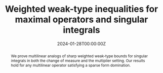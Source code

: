 ---
title: "Weighted weak-type inequalities for maximal operators and singular integrals"
authors:
- Zoe Nieraeth
- Cody B. Stockdale
date: "2024-01-28T00:00:00Z"
doi: ""

# Schedule page publish date (NOT publication's date).
publishDate: "2023-11-01T00:00:00Z"

# Publication type.
# Legend: 0 = Uncategorized; 1 = Conference paper; 2 = Journal article;
# 3 = Preprint / Working Paper; 4 = Report; 5 = Book; 6 = Book section;
# 7 = Thesis; 8 = Patent
publication_types: ["3"]

# Publication name and optional abbreviated publication name.
publication: ""
publication_short: ""

abstract: We prove multilinear analogs of sharp weighted weak-type bounds for singular integrals in both the change of measure and the multiplier setting. Our results hold for any multilinear operator satisfying a sparse form domination.

# Summary. An optional shortened abstract.
summary: We prove multilinear analogs of sharp weighted weak-type bounds for singular integrals in both the change of measure and the multiplier setting. Our results hold for any multilinear operator satisfying a sparse form domination.

tags:
- Multilinear Operators
- Muckenhoupt Weights
- Singular Integrals
- Maximal Operators 
featured: false

links:
- name: arXiV
  url: https://arxiv.org/abs/2401.15725
url_pdf: https://arxiv.org/pdf/2401.15725.pdf

# Featured image
# To use, add an image named `featured.jpg/png` to your page's folder. 
image:
  caption: ''
  focal_point: ""
  preview_only: false

# Associated Projects (optional).
#   Associate this publication with one or more of your projects.
#   Simply enter your project's folder or file name without extension.
#   E.g. `internal-project` references `content/project/internal-project/index.md`.
#   Otherwise, set `projects: []`.
projects:
- internal-project

# Slides (optional).
#   Associate this publication with Markdown slides.
#   Simply enter your slide deck's filename without extension.
#   E.g. `slides: "example"` references `content/slides/example/index.md`.
#   Otherwise, set `slides: ""`.
slides: ""
---